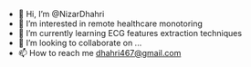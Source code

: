 - 👋 Hi, I’m @NizarDhahri
- 👀 I’m interested in remote healthcare monotoring
- 🌱 I’m currently learning ECG features extraction techniques
- 💞️ I’m looking to collaborate on ...
- 📫 How to reach me dhahri467@gmail.com

<!---
NizarDhahri/NizarDhahri is a ✨ special ✨ repository because its `README.md` (this file) appears on your GitHub profile.
You can click the Preview link to take a look at your changes.
--->
